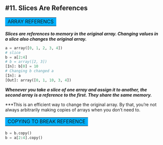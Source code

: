 #11. Slices Are References
---------------------------

**<table><tr><td bgcolor=#00b0ff>ARRAY REFERENCS</td></tr></table>**

***Slices are references to memory in the original array. Changing values in a slice also changes the original array.***

```python
a = array([0, 1, 2, 3, 4])
# slice
b = a[2:4]
# b = array([2, 3])
[In]: b[0] = 10
# Changing b changed a
[In]: a
[Out]: array([0, 1, 10, 3, 4])
```
***Whenever you take a slice of one array and assign it to another, the second array is a reference to the first. They share the same memory.***

***This is an efficient way to change the original array. By that, you’re not always arbitrarily making copies of arrays when you don’t need to.

**<table><tr><td bgcolor=#00b0ff>COPYING TO BREAK REFERENCE</td></tr></table>**

```python
b = b.copy()
b = a[2:4].copy()
```
